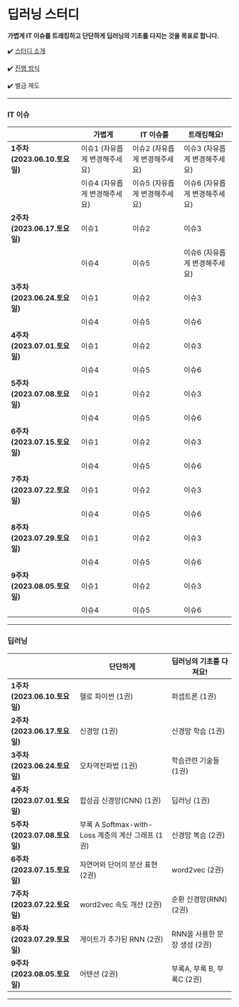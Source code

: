 # 딥러닝 스터디

**가볍게 IT 이슈를 트래킹하고 단단하게 딥러닝의 기초를 다지는 것을 목표로 합니다.**

✔️ [ 스터디 소개 ](https://github.com/shinhee-rebecca/2023-deep-learning-study/blob/main/ETC/study-introduction.md)

✔️ [ 진행 방식 ](https://github.com/shinhee-rebecca/2023-deep-learning-study/blob/main/ETC/a-way-of-proceeding.md)

✔️ 벌금 제도

---

### IT 이슈

|                               | 가볍게                        | IT 이슈를                     | 트래킹해요!                   |
| ----------------------------- | ----------------------------- | ----------------------------- | ----------------------------- |
| **1주차 (2023.06.10.토요일)** | 이슈1 (자유롭게 변경해주세요) | 이슈2 (자유롭게 변경해주세요) | 이슈3 (자유롭게 변경해주세요) |
|                               | 이슈4 (자유롭게 변경해주세요) | 이슈5 (자유롭게 변경해주세요) | 이슈6 (자유롭게 변경해주세요) |
| **2주차 (2023.06.17.토요일)** | 이슈1                         | 이슈2                         | 이슈3                         |
|                               | 이슈4                         | 이슈5                         | 이슈6 (자유롭게 변경해주세요) |
| **3주차 (2023.06.24.토요일)** | 이슈1                         | 이슈2                         | 이슈3                         |
|                               | 이슈4                         | 이슈5                         | 이슈6                         |
| **4주차 (2023.07.01.토요일)** | 이슈1                         | 이슈2                         | 이슈3                         |
|                               | 이슈4                         | 이슈5                         | 이슈6                         |
| **5주차 (2023.07.08.토요일)** | 이슈1                         | 이슈2                         | 이슈3                         |
|                               | 이슈4                         | 이슈5                         | 이슈6                         |
| **6주차 (2023.07.15.토요일)** | 이슈1                         | 이슈2                         | 이슈3                         |
|                               | 이슈4                         | 이슈5                         | 이슈6                         |
| **7주차 (2023.07.22.토요일)** | 이슈1                         | 이슈2                         | 이슈3                         |
|                               | 이슈4                         | 이슈5                         | 이슈6                         |
| **8주차 (2023.07.29.토요일)** | 이슈1                         | 이슈2                         | 이슈3                         |
|                               | 이슈4                         | 이슈5                         | 이슈6                         |
| **9주차 (2023.08.05.토요일)** | 이슈1                         | 이슈2                         | 이슈3                         |
|                               | 이슈4                         | 이슈5                         | 이슈6                         |

---

### 딥러닝

|                               | 단단하게                                          | 딥러닝의 기초를 다져요!      |
| ----------------------------- | ------------------------------------------------- | ---------------------------- |
| **1주차 (2023.06.10.토요일)** | 헬로 파이썬 (1권)                                 | 퍼셉트론 (1권)               |
| **2주차 (2023.06.17.토요일)** | 신경망 (1권)                                      | 신경망 학습 (1권)            |
| **3주차 (2023.06.24.토요일)** | 오차역전파법 (1권)                                | 학습관련 기술들 (1권)        |
| **4주차 (2023.07.01.토요일)** | 합성곱 신경망(CNN) (1권)                          | 딥러닝 (1권)                 |
| **5주차 (2023.07.08.토요일)** | 부록 A Softmax-with-Loss 계층의 계산 그래프 (1권) | 신경망 복습 (2권)            |
| **6주차 (2023.07.15.토요일)** | 자연어와 단어의 분산 표현 (2권)                   | word2vec (2권)               |
| **7주차 (2023.07.22.토요일)** | word2vec 속도 개선 (2권)                          | 순환 신경망(RNN) (2권)       |
| **8주차 (2023.07.29.토요일)** | 게이트가 추가된 RNN (2권)                         | RNN을 사용한 문장 생성 (2권) |
| **9주차 (2023.08.05.토요일)** | 어텐션 (2권)                                      | 부록A, 부록 B, 부록C (2권)   |

---
